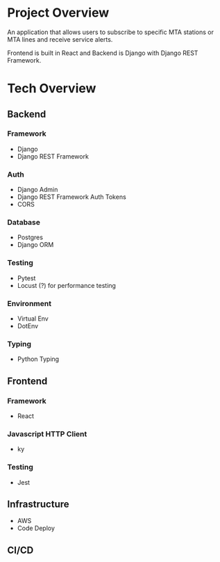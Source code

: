# Project Overview 
An application that allows users to subscribe to specific MTA stations or MTA lines and receive service alerts. 

Frontend is built in React and Backend is Django with Django REST Framework. 


# Tech Overview
## Backend 

### Framework 
- Django
- Django REST Framework 

### Auth
- Django Admin
- Django REST Framework Auth Tokens
- CORS

### Database
- Postgres
- Django ORM 

### Testing
- Pytest
- Locust (?) for performance testing

### Environment 
- Virtual Env
- DotEnv

### Typing
- Python Typing

## Frontend

### Framework 
- React

### Javascript HTTP Client 
- ky

### Testing 
- Jest

## Infrastructure 
- AWS 
- Code Deploy 
  
## CI/CD